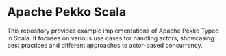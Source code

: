 # Apache Pekko Scala  

This repository provides example implementations of Apache Pekko Typed in Scala. It focuses on various use cases for handling actors, showcasing best practices and different approaches to actor-based concurrency.  
